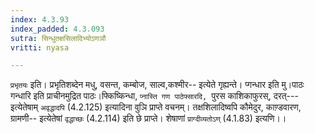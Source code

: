 ```yaml
---
index: 4.3.93
index_padded: 4.3.093
sutra: सिन्धुतक्षसिलादिभ्योऽणञौ
vritti: nyasa

---
```

`प्रभृतयः` इति। प्रभृतिशब्देन मधु, वसन्त, कम्बोज, साल्व,कश्मीर-- इत्येते गृह्यन्ते। प्गन्धार इति मु।पाठः गन्धारि इति प्राचीनमुद्रित पाठः।फ्किष्किन्धा, `प्नास्ति गण पाठेफ्सारदि, `पुरस काशिकाफुरस्, दरत्--- इत्येतेषाम् `अवृद्धादपि` (4.2.125) इत्यादिना वुञि प्राप्ते वचनम्। तक्षशिलादिष्वपि कौमेदुर, काण़्डवारण, ग्रामणी-- इत्येतेषां `वृद्धाच्छः` (4.2.114) इति छे प्राप्ते। शेषाणां `प्राग्दीव्यतोऽण्` (4.1.83) इत्यणि।।